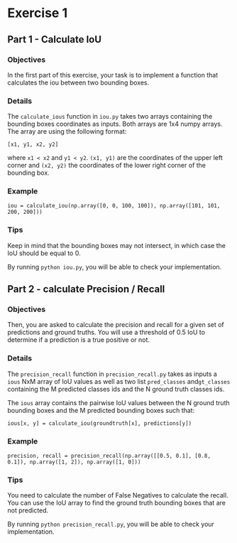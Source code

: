 # Exercise 1 

## Part 1 - Calculate IoU

### Objectives

In the first part of this exercise, your task is to implement a function that calculates the iou between
two bounding boxes. 

### Details

The `calculate_ious` function in `iou.py` takes two arrays containing the bounding boxes coordinates
as inputs. Both arrays are 1x4 numpy arrays. The array are using the following format:
```
[x1, y1, x2, y2]
```
where `x1 < x2` and `y1 < y2`. `(x1, y1)` are the coordinates of the upper left corner 
and `(x2, y2)` the coordinates of the lower right corner of the bounding box.

### Example

```
iou = calculate_iou(np.array([0, 0, 100, 100]), np.array([101, 101, 200, 200]))
```

### Tips

Keep in mind that the bounding boxes may not intersect, in which case the IoU 
should be equal to 0.

By running `python iou.py`, you will be able to check your implementation. 


## Part 2 - calculate Precision / Recall

### Objectives

Then, you are asked to calculate the precision and recall for a given set of predictions 
and ground truths. You will use a threshold of 0.5 IoU to determine if a prediction is 
a true positive or not.

### Details

The `precision_recall` function in `precision_recall.py` takes as inputs a `ious` NxM array of IoU values as well as 
two list `pred_classes` and`gt_classes` containing the M predicted classes ids and the N ground truth classes ids.

The `ious` array contains the pairwise IoU values between the N ground truth bounding boxes and the M 
predicted bounding boxes such that:

```
ious[x, y] = calculate_iou(groundtruth[x], predictions[y])
```

### Example

```
precision, recall = precision_recall(np.array([[0.5, 0.1], [0.8, 0.1]), np.array([1, 2]), np.array([1, 0]))
```

### Tips

You need to calculate the number of False Negatives to calculate the recall. You can use the IoU array
to find the ground truth bounding boxes that are not predicted.

By running `python precision_recall.py`, you will be able to check your implementation.
